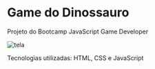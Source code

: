 # Game do Dinossauro

Projeto do Bootcamp JavaScript Game Developer

![tela](https://user-images.githubusercontent.com/65916297/125136969-27ce6300-e0e2-11eb-9762-65f13cdff09a.png)

Tecnologias utilizadas: HTML, CSS e JavaScript

